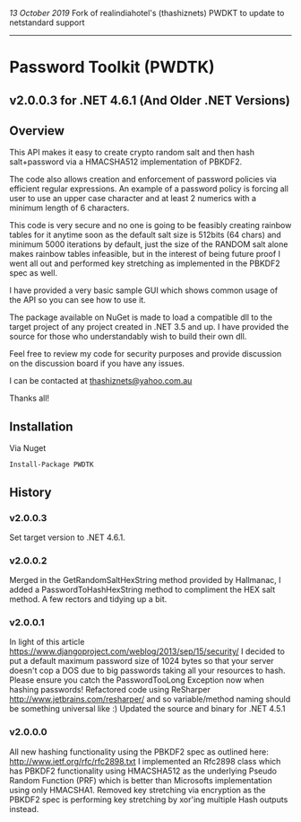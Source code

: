 *13 October 2019*  Fork of realindiahotel's (thashiznets) PWDKT to update to netstandard support

---

# Password Toolkit (PWDTK) 
## v2.0.0.3 for .NET 4.6.1 (And Older .NET Versions)

## Overview

This API makes it easy to create crypto random salt and then hash salt+password via a HMACSHA512 implementation of PBKDF2.

The code also allows creation and enforcement of password policies via efficient regular expressions. An example of a password policy is forcing all user to use an upper case character and at least 2 numerics with a minimum length of 6 characters.

This code is very secure and no one is going to be feasibly creating rainbow tables for it anytime soon as the default salt size is 512bits (64 chars) and minimum 5000 iterations by default, just the size of the RANDOM salt alone makes rainbow tables infeasible, but in the interest of being future proof I went all out and performed key stretching as implemented in the PBKDF2 spec as well.

I have provided a very basic sample GUI which shows common usage of the API so you can see how to use it.

The package available on NuGet is made to load a compatible dll to the target project of any project created in .NET 3.5 and up. I have provided the source for those who understandably wish to build their own dll.

Feel free to review my code for security purposes and provide discussion on the discussion board if you have any issues.

I can be contacted at thashiznets@yahoo.com.au

Thanks all!

## Installation

Via Nuget
```
Install-Package PWDTK
```

## History

### v2.0.0.3

Set target version to .NET 4.6.1.

### v2.0.0.2

Merged in the GetRandomSaltHexString method provided by Hallmanac, I added a PasswordToHashHexString method to compliment the HEX salt method. A few rectors and tidying up a bit.

### v2.0.0.1

In light of this article https://www.djangoproject.com/weblog/2013/sep/15/security/ I decided to put a default maximum password size of 1024 bytes so that your server doesn't cop a DOS due to big passwords taking all your resources to hash. Please ensure you catch the PasswordTooLong Exception now when hashing passwords! Refactored code using ReSharper http://www.jetbrains.com/resharper/ and so variable/method naming should be something universal like :) Updated the source and binary for .NET 4.5.1

### v2.0.0.0

All new hashing functionality using the PBKDF2 spec as outlined here: http://www.ietf.org/rfc/rfc2898.txt I implemented an Rfc2898 class which has PBKDF2 functionality using HMACSHA512 as the underlying Pseudo Random Function (PRF) which is better than Microsofts implementation using only HMACSHA1. Removed key stretching via encryption as the PBKDF2 spec is performing key stretching by xor'ing multiple Hash outputs instead.

